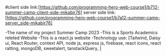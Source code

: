 #client side link:[https://github.com/programming-hero-web-course1/b712-summer-camp-client-side-mikabir76]
server side link:[https://github.com/programming-hero-web-course1/b7a12-summer-camp-server_side-mikabir76]

-The name of my project Summer Camp 2023
-This is a Sports Academics releted Website
-This is a react.js website
-Technology use: [Tailwind, Daisy ui, React Router, context API, node js, express js, firebase, react icons, react ratting, mongoDB, sweetalert, tanstackQuery, ]
